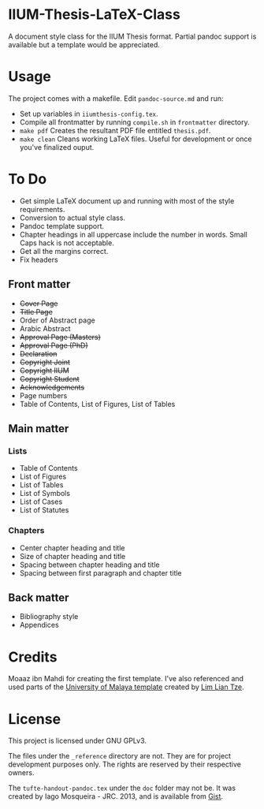 # IIUM-Thesis-LaTeX-Class

A document style class for the IIUM Thesis format.
Partial pandoc support is available but a template would be appreciated.

# Usage

The project comes with a makefile. Edit `pandoc-source.md` and run:

- Set up variables in `iiumthesis-config.tex`.
- Compile all frontmatter by running `compile.sh` in `frontmatter` directory.
- `make pdf` Creates the resultant PDF file entitled `thesis.pdf`.
- `make clean` Cleans working LaTeX files. Useful for development or once you've finalized ouput.

# To Do

- Get simple LaTeX document up and running with most of the style requirements.
- Conversion to actual style class.
- Pandoc template support.
- Chapter headings in all uppercase include the number in words. Small Caps hack is not acceptable.
- Get all the margins correct.
- Fix headers

## Front matter

- ~~Cover Page~~
- ~~Title Page~~
- Order of Abstract page
- Arabic Abstract
- ~~Approval Page (Masters)~~
- ~~Approval Page (PhD)~~
- ~~Declaration~~
- ~~Copyright Joint~~
- ~~Copyright IIUM~~
- ~~Copyright Student~~
- ~~Acknowledgements~~
- Page numbers
- Table of Contents, List of Figures, List of Tables

## Main matter

### Lists

- Table of Contents
- List of Figures
- List of Tables
- List of Symbols
- List of Cases
- List of Statutes

### Chapters

- Center chapter heading and title
- Size of chapter heading and title
- Spacing between chapter heading and title
- Spacing between first paragraph and chapter title

## Back matter

- Bibliography style
- Appendices

# Credits

Moaaz ibn Mahdi for creating the first template. I've also referenced and used parts of the [University of Malaya template](http://liantze.penguinattack.org/latextypesetting.html#umalayathesis) created by [Lim Lian Tze](http://liantze.penguinattack.org/).

# License

This project is licensed under GNU GPLv3.

The files under the `_reference` directory are not.
They are for project development purposes only.
The rights are reserved by their respective owners.

The `tufte-handout-pandoc.tex` under the `doc` folder may not be. It was created by Iago Mosqueira - JRC. 2013, and is available from [Gist](https://gist.github.com/reinholdsson/7426608/566d8104363cd2fef2d6dd50e90aceab377b4a45#file-tufte-handout-template).
